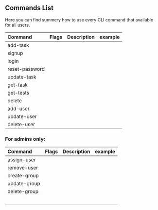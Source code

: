 ## Commands List

Here you can find summery how to use every CLI command that available for all users.

| Command     | Flags | Description | example |
|:---------------|:------|:------------|:--------|
| add-task            |       |             |         |
| signup         |       |             |         | 
| login          |       |             |         |
| reset-password |       |             |         |  
| update-task         |       |             |         |
| get-task          |       |             |         |
| get-tests | | | |
| delete         |       |             |         |
| add-user       |       |             |         |
| update-user    |       |             |         |
| delete-user    |       |             |         |


### For admins only: 

| Command | Flags | Description | example |
|:--------|:------|:------------|:--------|
| assign-user  |       |             |         |
| remove-user  |       |             |         |
| create-group            |       |             |         |
| update-group            |       |             |         |
| delete-group            |       |             |         |
|         |       |             |         |
|         |       |             |         |
|         |       |             |         |
|         |       |             |         |
|         |       |             |         |
